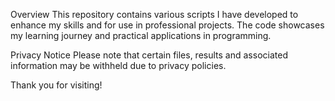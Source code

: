 Overview
This repository contains various scripts I have developed to enhance my skills and for use in professional projects. The code showcases my learning journey and practical applications in programming.

Privacy Notice
Please note that certain files, results and associated information may be withheld due to privacy policies.

Thank you for visiting!
